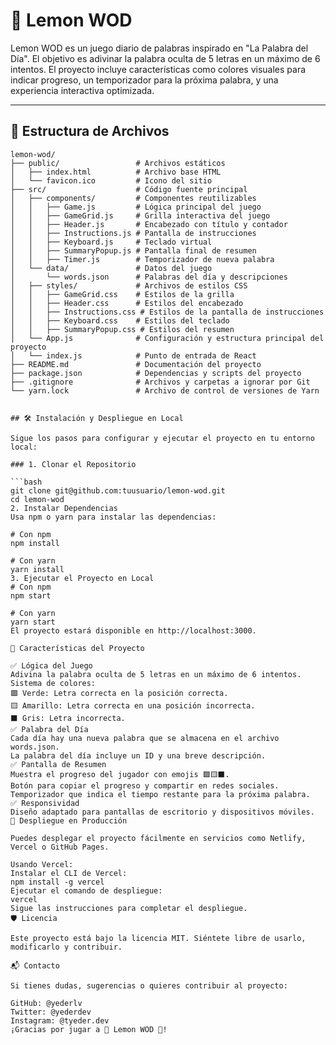 # 🍋 Lemon WOD

Lemon WOD es un juego diario de palabras inspirado en "La Palabra del Día". El objetivo es adivinar la palabra oculta de 5 letras en un máximo de 6 intentos. El proyecto incluye características como colores visuales para indicar progreso, un temporizador para la próxima palabra, y una experiencia interactiva optimizada.

---

## 📂 Estructura de Archivos

```plaintext
lemon-wod/
├── public/                 # Archivos estáticos
│   ├── index.html          # Archivo base HTML
│   └── favicon.ico         # Icono del sitio
├── src/                    # Código fuente principal
│   ├── components/         # Componentes reutilizables
│   │   ├── Game.js         # Lógica principal del juego
│   │   ├── GameGrid.js     # Grilla interactiva del juego
│   │   ├── Header.js       # Encabezado con título y contador
│   │   ├── Instructions.js # Pantalla de instrucciones
│   │   ├── Keyboard.js     # Teclado virtual
│   │   ├── SummaryPopup.js # Pantalla final de resumen
│   │   ├── Timer.js        # Temporizador de nueva palabra
│   └── data/               # Datos del juego
│       └── words.json      # Palabras del día y descripciones
│   ├── styles/             # Archivos de estilos CSS
│   │   ├── GameGrid.css    # Estilos de la grilla
│   │   ├── Header.css      # Estilos del encabezado
│   │   ├── Instructions.css # Estilos de la pantalla de instrucciones
│   │   ├── Keyboard.css    # Estilos del teclado
│   │   ├── SummaryPopup.css # Estilos del resumen
│   └── App.js              # Configuración y estructura principal del proyecto
│   └── index.js            # Punto de entrada de React
├── README.md               # Documentación del proyecto
├── package.json            # Dependencias y scripts del proyecto
├── .gitignore              # Archivos y carpetas a ignorar por Git
└── yarn.lock               # Archivo de control de versiones de Yarn


## 🛠️ Instalación y Despliegue en Local

Sigue los pasos para configurar y ejecutar el proyecto en tu entorno local:

### 1. Clonar el Repositorio

```bash
git clone git@github.com:tuusuario/lemon-wod.git
cd lemon-wod
2. Instalar Dependencias
Usa npm o yarn para instalar las dependencias:

# Con npm
npm install

# Con yarn
yarn install
3. Ejecutar el Proyecto en Local
# Con npm
npm start

# Con yarn
yarn start
El proyecto estará disponible en http://localhost:3000.

🎨 Características del Proyecto

✅ Lógica del Juego
Adivina la palabra oculta de 5 letras en un máximo de 6 intentos.
Sistema de colores:
🟩 Verde: Letra correcta en la posición correcta.
🟨 Amarillo: Letra correcta en una posición incorrecta.
⬛ Gris: Letra incorrecta.
✅ Palabra del Día
Cada día hay una nueva palabra que se almacena en el archivo words.json.
La palabra del día incluye un ID y una breve descripción.
✅ Pantalla de Resumen
Muestra el progreso del jugador con emojis 🟩🟨⬛.
Botón para copiar el progreso y compartir en redes sociales.
Temporizador que indica el tiempo restante para la próxima palabra.
✅ Responsividad
Diseño adaptado para pantallas de escritorio y dispositivos móviles.
🚀 Despliegue en Producción

Puedes desplegar el proyecto fácilmente en servicios como Netlify, Vercel o GitHub Pages.

Usando Vercel:
Instalar el CLI de Vercel:
npm install -g vercel
Ejecutar el comando de despliegue:
vercel
Sigue las instrucciones para completar el despliegue.
🛡️ Licencia

Este proyecto está bajo la licencia MIT. Siéntete libre de usarlo, modificarlo y contribuir.

📬 Contacto

Si tienes dudas, sugerencias o quieres contribuir al proyecto:

GitHub: @yederlv
Twitter: @yederdev
Instagram: @tyeder.dev
¡Gracias por jugar a 🍋 Lemon WOD 🍋!
